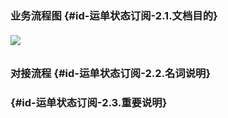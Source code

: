 ### 业务流程图 {#id-运单状态订阅-2.1.文档目的}

###### ![](/assets/项目流程图.vsdx)

### 对接流程 {#id-运单状态订阅-2.2.名词说明}



###  {#id-运单状态订阅-2.3.重要说明}



